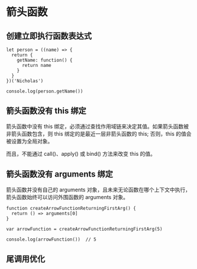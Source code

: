# 箭头函数

## 创建立即执行函数表达式

```
let person = ((name) => {
  return {
    getName: function() {
      return name
    }
  }
})('Nicholas')

console.log(person.getName())
```

## 箭头函数没有 this 绑定

箭头函数中没有 this 绑定，必须通过查找作用域链来决定其值。如果箭头函数被非箭头函数包含，则 this 绑定的是最近一层非箭头函数的 this; 否则，this 的值会被设置为全局对象。

而且，不能通过 call()、apply() 或 bind() 方法来改变 this 的值。

## 箭头函数没有 arguments 绑定

箭头函数并没有自己的 arguments 对象，且未来无论函数在哪个上下文中执行，箭头函数始终可以访问外围函数的 arguments 对象。

```
function createArrowFunctionReturningFirstArg() {
  return () => arguments[0]
}

var arrowFunction = createArrowFunctionReturningFirstArg(5)

console.log(arrowFunction())  // 5
```

## 尾调用优化

